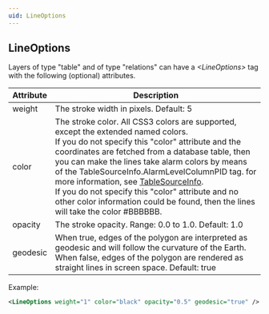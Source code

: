 ```yaml
---
uid: LineOptions
---
```


## LineOptions

Layers of type "table" and of type "relations" can have a *\<LineOptions>* tag with the following (optional) attributes.

| Attribute | Description                                                                                                                                                                                                                                                                                                                                                                                                                                                                                                    |
|-----------|----------------------------------------------------------------------------------------------------------------------------------------------------------------------------------------------------------------------------------------------------------------------------------------------------------------------------------------------------------------------------------------------------------------------------------------------------------------------------------------------------------------|
| weight    | The stroke width in pixels. Default: 5                                                                                                                                                                                                                                                                                                                                                                                                                                                                         |
| color     | The stroke color. All CSS3 colors are supported, except the extended named colors.<br> If you do not specify this "color" attribute and the coordinates are fetched from a database table, then you can make the lines take alarm colors by means of the TableSourceInfo.AlarmLevelColumnPID tag. for more information, see [TableSourceInfo](TableSourceInfo.md).<br> If you do not specify this "color" attribute and no other color information could be found, then the lines will take the color #BBBBBB. |
| opacity   | The stroke opacity. Range: 0.0 to 1.0. Default: 1.0                                                                                                                                                                                                                                                                                                                                                                                                                                                            |
| geodesic  | When true, edges of the polygon are interpreted as geodesic and will follow the curvature of the Earth. When false, edges of the polygon are rendered as straight lines in screen space. Default: true                                                                                                                                                                                                                                                                                                         |

Example:

```xml
<LineOptions weight="1" color="black" opacity="0.5" geodesic="true" />
```
